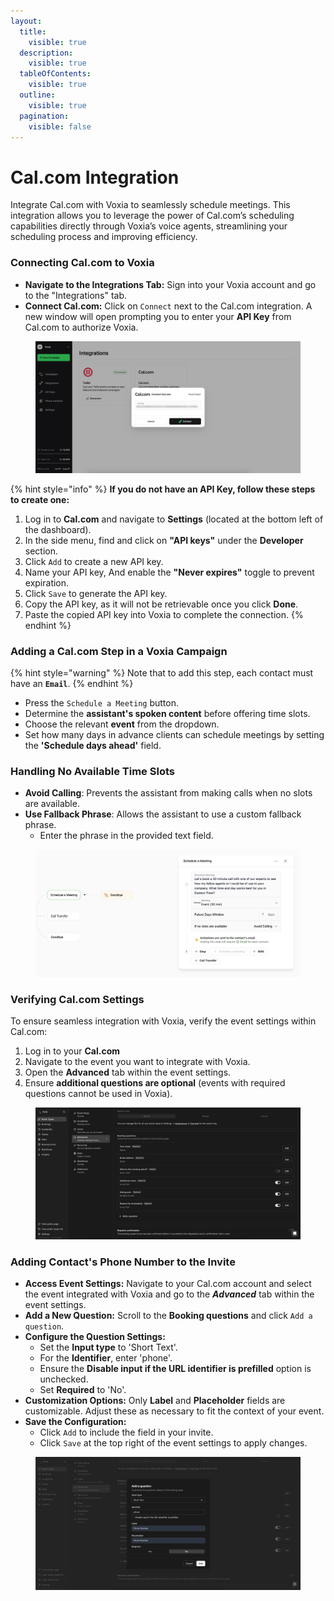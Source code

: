 ```yaml
---
layout:
  title:
    visible: true
  description:
    visible: true
  tableOfContents:
    visible: true
  outline:
    visible: true
  pagination:
    visible: false
---
```


# Cal.com Integration

Integrate Cal.com with Voxia to seamlessly schedule meetings. This integration allows you to leverage the power of Cal.com’s scheduling capabilities directly through Voxia’s voice agents, streamlining your scheduling process and improving efficiency.&#x20;

### Connecting Cal.com to Voxia

* **Navigate to the Integrations Tab:** Sign into your Voxia account and go to the "Integrations" tab.
* **Connect Cal.com:** Click on `Connect` next to the Cal.com integration. A new window will open prompting you to enter your **API Key** from Cal.com to authorize Voxia.

<figure><img src="../.gitbook/assets/Untitled design.png" alt=""><figcaption></figcaption></figure>

{% hint style="info" %}
**If you do not have an API Key, follow these steps to create one:**

1. Log in to **Cal.com** and navigate to **Settings** (located at the bottom left of the dashboard).
2. In the side menu, find and click on **"API keys"** under the **Developer** section.
3. Click `Add` to create a new API key.&#x20;
4. Name your API key, And enable the **"Never expires"** toggle to prevent expiration.
5. Click `Save` to generate the API key.&#x20;
6. Copy the API key, as it will not be retrievable once you click **Done**.
7. Paste the copied API key into Voxia to complete the connection.
{% endhint %}

### Adding a Cal.com Step in a Voxia Campaign

{% hint style="warning" %}
Note that to add this step, each contact must have an **`Email`**.
{% endhint %}

* Press the `Schedule a Meeting` button.
* Determine the **assistant's spoken content** before offering time slots.
* Choose the relevant **event** from the dropdown.
* Set how many days in advance clients can schedule meetings by setting the **'Schedule days ahead'** field.

### Handling No Available Time Slots

* **Avoid Calling**: Prevents the assistant from making calls when no slots are available.
* **Use Fallback Phrase**: Allows the assistant to use a custom fallback phrase.
  * Enter the phrase in the provided text field.

<figure><img src="../.gitbook/assets/Screenshot 2024-08-16 at 19.23.14.png" alt=""><figcaption></figcaption></figure>

### Verifying Cal.com Settings <a href="#verifying-calendly-settings" id="verifying-calendly-settings"></a>

To ensure seamless integration with Voxia, verify the event settings within Cal.com:

1. Log in to your **Cal.com**&#x20;
2. Navigate to the event you want to integrate with Voxia.
3. Open the **Advanced** tab within the event settings.
4. Ensure **additional questions are optional** (events with required questions cannot be used in Voxia).

<div align="center"><figure><img src="../.gitbook/assets/Screenshot 2024-08-16 at 20.36.15.png" alt=""><figcaption></figcaption></figure></div>

### Adding Contact's Phone Number to the Invite

* **Access Event Settings:** Navigate to your Cal.com account and select the event integrated with Voxia and go to the _**Advanced**_ tab within the event settings.
* **Add a New Question:** Scroll to the **Booking questions** and click `Add a question`.
* **Configure the Question Settings:**
  * Set the **Input type** to 'Short Text'.
  * For the **Identifier**, enter 'phone'.
  * Ensure the **Disable input if the URL identifier is prefilled** option is unchecked.
  * Set **Required** to 'No'.
* **Customization Options:** Only **Label** and **Placeholder** fields are customizable. Adjust these as necessary to fit the context of your event.
* **Save the Configuration:**
  * Click `Add` to include the field in your invite.
  * Click `Save` at the top right of the event settings to apply changes.

<figure><img src="../.gitbook/assets/image (40).png" alt=""><figcaption></figcaption></figure>
